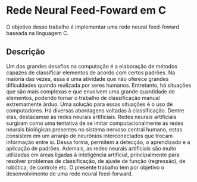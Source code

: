 # Rede Neural Feed-Foward em C

O objetivo desse trabalho é implementar uma rede neural feed-foward baseada na linguagem C.

## Descrição

Um dos grandes desafios na computação é a elaboração de métodos capazes de classificar elementos de acordo com certos padrões. Na maioria das vezes, essa é uma atividade que não oferece grandes dificuldades quando realizada por seres humanos. Entretanto, há situações que são mais complexas e que envolvem uma grande quantidade de elementos, podendo tornar o trabalho de classificação manual extremamente árduo. Uma solução para essas situações é o uso de computadores.
Há diversas abordagens voltadas à classificação. Dentre elas, destacamse as redes neurais artificiais. Redes neurais artificiais surgiram como uma tentativa de se imitar computacionalmente as redes neurais biológicas presentes no sistema nervoso central humano, estas consistem em um arranjo de neurônios interconectados que trocam informação entre si. Dessa forma, permitem a detecção, o aprendizado e a aplicação de padrões. Ademais, as redes neurais artificiais são muito utilizadas em áreas ligadas à inteligência artificial, principalmente para resolver problemas de classificação, de ajuste de função (regressão), de robótica, de controle etc. O presente trabalho tem por objetivo o desenvolvimento de uma rede neural feed-forward.
